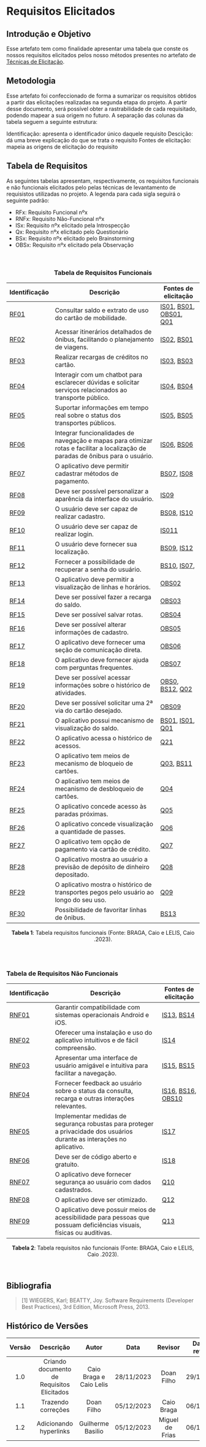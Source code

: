 # **Requisitos Elicitados**

## **Introdução e Objetivo**

Esse artefato tem como finalidade apresentar uma tabela que conste os nossos requisitos elicitados pelos nosso métodos presentes no artefato de [Técnicas de Elicitação](https://requisitos-de-software.github.io/2023.2-BRBMobilidade/elicitacao/tecnicas/brainstorming/).

## **Metodologia**

Esse artefato foi confeccionado de forma a sumarizar os requisitos obtidos a partir das elicitações realizadas na segunda etapa do projeto. A partir desse documento, será possível obter a rastrabilidade de cada requisitado, podendo mapear a sua origem no futuro. A separação das colunas da tabela seguem a seguinte estrutura:

Identificação: apresenta o identificador único daquele requisito
Descição: dá uma breve explicação do que se trata o requisito
Fontes de elicitação: mapeia as origens de elicitação do requisito


## **Tabela de Requisitos**

As seguintes tabelas apresentam, respectivamente, os requisitos funcionais e não funcionais elicitados pelo pelas técnicas de levantamento de requisistos utilizadas no projeto. A legenda para cada sigla seguirá o seguinte padrão:

- RFx: Requisito Funcional nºx
- RNFx: Requisito Não-Funcional nºx
- ISx: Requisito nºx elicitado pela Introspecção
- Qx: Requisito nºx elicitado pelo Questionário
- BSx: Requisito nºx elicitado pelo Brainstorming
- OBSx: Requisito nºx elicitado pela Observação

<br>

<center>

### Tabela de Requisitos Funcionais

| Identificação | Descrição | Fontes de elicitação |
| --- | --- | --- |
| [RF01](https://requisitos-de-software.github.io/2023.2-BRBMobilidade/elicitacao/requisitos_elicitados/) | Consultar saldo e extrato de uso do cartão de mobilidade. | [IS01](https://requisitos-de-software.github.io/2023.2-BRBMobilidade/elicitacao/tecnicas/introspeccao/#tabela-dos-requisitos-funcionais), [BS01](https://requisitos-de-software.github.io/2023.2-BRBMobilidade/elicitacao/tecnicas/brainstorming/), [OBS01](https://requisitos-de-software.github.io/2023.2-BRBMobilidade/elicitacao/tecnicas/observacao/), [Q01](https://requisitos-de-software.github.io/2023.2-BRBMobilidade/elicitacao/tecnicas/questionario/) |
| [RF02](https://requisitos-de-software.github.io/2023.2-BRBMobilidade/elicitacao/requisitos_elicitados/) | Acessar itinerários detalhados de ônibus, facilitando o planejamento de viagens. | [IS02](https://requisitos-de-software.github.io/2023.2-BRBMobilidade/elicitacao/tecnicas/introspeccao/#tabela-dos-requisitos-funcionais), [BS01](https://requisitos-de-software.github.io/2023.2-BRBMobilidade/elicitacao/tecnicas/brainstorming/) |
| [RF03](https://requisitos-de-software.github.io/2023.2-BRBMobilidade/elicitacao/requisitos_elicitados/) | Realizar recargas de créditos no cartão. | [IS03](https://requisitos-de-software.github.io/2023.2-BRBMobilidade/elicitacao/tecnicas/introspeccao/#tabela-dos-requisitos-funcionais), [BS03](https://requisitos-de-software.github.io/2023.2-BRBMobilidade/elicitacao/tecnicas/brainstorming/) |
| [RF04](https://requisitos-de-software.github.io/2023.2-BRBMobilidade/elicitacao/requisitos_elicitados/) | Interagir com um chatbot para esclarecer dúvidas e solicitar serviços relacionados ao transporte público. | [IS04](https://requisitos-de-software.github.io/2023.2-BRBMobilidade/elicitacao/tecnicas/introspeccao/#tabela-dos-requisitos-funcionais), [BS04](https://requisitos-de-software.github.io/2023.2-BRBMobilidade/elicitacao/tecnicas/brainstorming/) |
|[RF05](https://requisitos-de-software.github.io/2023.2-BRBMobilidade/elicitacao/requisitos_elicitados/) | Suportar informações em tempo real sobre o status dos transportes públicos. | [IS05](https://requisitos-de-software.github.io/2023.2-BRBMobilidade/elicitacao/tecnicas/introspeccao/#tabela-dos-requisitos-funcionais), [BS05](https://requisitos-de-software.github.io/2023.2-BRBMobilidade/elicitacao/tecnicas/brainstorming/) |
| [RF06](https://requisitos-de-software.github.io/2023.2-BRBMobilidade/elicitacao/requisitos_elicitados/) | Integrar funcionalidades de navegação e mapas para otimizar rotas e facilitar a localização de paradas de ônibus para o usuário. | [IS06](https://requisitos-de-software.github.io/2023.2-BRBMobilidade/elicitacao/tecnicas/introspeccao/#tabela-dos-requisitos-funcionais), [BS06](https://requisitos-de-software.github.io/2023.2-BRBMobilidade/elicitacao/tecnicas/brainstorming/) |
| [RF07](https://requisitos-de-software.github.io/2023.2-BRBMobilidade/elicitacao/requisitos_elicitados/) | O aplicativo deve permitir cadastrar métodos de pagamento. | [BS07](https://requisitos-de-software.github.io/2023.2-BRBMobilidade/elicitacao/tecnicas/brainstorming/), [IS08](https://requisitos-de-software.github.io/2023.2-BRBMobilidade/elicitacao/tecnicas/introspeccao/#tabela-dos-requisitos-funcionais) |
| [RF08](https://requisitos-de-software.github.io/2023.2-BRBMobilidade/elicitacao/requisitos_elicitados/) | Deve ser possível personalizar a aparência da interface do usuário. | [IS09](https://requisitos-de-software.github.io/2023.2-BRBMobilidade/elicitacao/tecnicas/introspeccao/#tabela-dos-requisitos-funcionais) |
| [RF09](https://requisitos-de-software.github.io/2023.2-BRBMobilidade/elicitacao/requisitos_elicitados/) | O usuário deve ser capaz de realizar cadastro. | [BS08](https://requisitos-de-software.github.io/2023.2-BRBMobilidade/elicitacao/tecnicas/brainstorming/), [IS10](https://requisitos-de-software.github.io/2023.2-BRBMobilidade/elicitacao/tecnicas/introspeccao/#tabela-dos-requisitos-funcionais) |
| [RF10](https://requisitos-de-software.github.io/2023.2-BRBMobilidade/elicitacao/requisitos_elicitados/) | O usuário deve ser capaz de realizar login. | [IS011](https://requisitos-de-software.github.io/2023.2-BRBMobilidade/elicitacao/tecnicas/introspeccao/#tabela-dos-requisitos-funcionais) |
| [RF11](https://requisitos-de-software.github.io/2023.2-BRBMobilidade/elicitacao/requisitos_elicitados/) | O usuário deve fornecer sua localização. | [BS09](https://requisitos-de-software.github.io/2023.2-BRBMobilidade/elicitacao/tecnicas/brainstorming/), [IS12](https://requisitos-de-software.github.io/2023.2-BRBMobilidade/elicitacao/tecnicas/introspeccao/#tabela-dos-requisitos-funcionais) |
| [RF12](https://requisitos-de-software.github.io/2023.2-BRBMobilidade/elicitacao/requisitos_elicitados/) | Fornecer a possibilidade de recuperar a senha do usuário. | [BS10](https://requisitos-de-software.github.io/2023.2-BRBMobilidade/elicitacao/tecnicas/brainstorming/), [IS07](https://requisitos-de-software.github.io/2023.2-BRBMobilidade/elicitacao/tecnicas/introspeccao/#tabela-dos-requisitos-funcionais),  |
| [RF13](https://requisitos-de-software.github.io/2023.2-BRBMobilidade/elicitacao/requisitos_elicitados/) | O aplicativo deve permitir a visualização de linhas e horários. | [OBS02](https://requisitos-de-software.github.io/2023.2-BRBMobilidade/elicitacao/tecnicas/observacao/) |
| [RF14](https://requisitos-de-software.github.io/2023.2-BRBMobilidade/elicitacao/requisitos_elicitados/) | Deve ser possível fazer a recarga do saldo. |[OBS03](https://requisitos-de-software.github.io/2023.2-BRBMobilidade/elicitacao/tecnicas/observacao/)|
| [RF15](https://requisitos-de-software.github.io/2023.2-BRBMobilidade/elicitacao/requisitos_elicitados/)| Deve ser possível salvar rotas. | [OBS04](https://requisitos-de-software.github.io/2023.2-BRBMobilidade/elicitacao/tecnicas/observacao/) |
| [RF16](https://requisitos-de-software.github.io/2023.2-BRBMobilidade/elicitacao/requisitos_elicitados/) | Deve ser possível alterar informações de cadastro. | [OBS05](https://requisitos-de-software.github.io/2023.2-BRBMobilidade/elicitacao/tecnicas/observacao/) |
| [RF17](https://requisitos-de-software.github.io/2023.2-BRBMobilidade/elicitacao/requisitos_elicitados/) | O aplicativo deve fornecer uma seção de comunicação direta. | [OBS06](https://requisitos-de-software.github.io/2023.2-BRBMobilidade/elicitacao/tecnicas/observacao/) |
| [RF18](https://requisitos-de-software.github.io/2023.2-BRBMobilidade/elicitacao/requisitos_elicitados/) | O aplicativo deve fornecer ajuda com perguntas frequentes. | [OBS07](https://requisitos-de-software.github.io/2023.2-BRBMobilidade/elicitacao/tecnicas/observacao/) |
| [RF19](https://requisitos-de-software.github.io/2023.2-BRBMobilidade/elicitacao/requisitos_elicitados/) | Deve ser possível acessar informações sobre o histórico de atividades. | [OBS0](https://requisitos-de-software.github.io/2023.2-BRBMobilidade/elicitacao/tecnicas/observacao/), [BS12](https://requisitos-de-software.github.io/2023.2-BRBMobilidade/elicitacao/tecnicas/brainstorming/), [Q02](https://requisitos-de-software.github.io/2023.2-BRBMobilidade/elicitacao/tecnicas/questionario/) |
| [RF20](https://requisitos-de-software.github.io/2023.2-BRBMobilidade/elicitacao/requisitos_elicitados/) | Deve ser possível solicitar uma 2ª via do cartão desejado. | [OBS09](https://requisitos-de-software.github.io/2023.2-BRBMobilidade/elicitacao/tecnicas/observacao/) |
| [RF21](https://requisitos-de-software.github.io/2023.2-BRBMobilidade/elicitacao/requisitos_elicitados/) | O aplicativo possui mecanismo de visualização do saldo. | [BS01](https://requisitos-de-software.github.io/2023.2-BRBMobilidade/elicitacao/tecnicas/brainstorming/), [IS01](https://requisitos-de-software.github.io/2023.2-BRBMobilidade/elicitacao/tecnicas/introspeccao/#tabela-dos-requisitos-funcionais), [Q01](https://requisitos-de-software.github.io/2023.2-BRBMobilidade/elicitacao/tecnicas/questionario/) |
| [RF22](https://requisitos-de-software.github.io/2023.2-BRBMobilidade/elicitacao/requisitos_elicitados/) | O aplicativo acessa o histórico de acessos. | [Q21](https://requisitos-de-software.github.io/2023.2-BRBMobilidade/elicitacao/tecnicas/questionario/) |
| [RF23](https://requisitos-de-software.github.io/2023.2-BRBMobilidade/elicitacao/requisitos_elicitados/) | O aplicativo tem meios de mecanismo de bloqueio de cartões. | [Q03](https://requisitos-de-software.github.io/2023.2-BRBMobilidade/elicitacao/tecnicas/questionario/), [BS11](https://requisitos-de-software.github.io/2023.2-BRBMobilidade/elicitacao/tecnicas/brainstorming/) |
| [RF24](https://requisitos-de-software.github.io/2023.2-BRBMobilidade/elicitacao/requisitos_elicitados/) | O aplicativo tem meios de mecanismo de desbloqueio de cartões. | [Q04](https://requisitos-de-software.github.io/2023.2-BRBMobilidade/elicitacao/tecnicas/questionario/) |
| [RF25](https://requisitos-de-software.github.io/2023.2-BRBMobilidade/elicitacao/requisitos_elicitados/) | O aplicativo concede acesso às paradas próximas. | [Q05](https://requisitos-de-software.github.io/2023.2-BRBMobilidade/elicitacao/tecnicas/questionario/) |
| [RF26](https://requisitos-de-software.github.io/2023.2-BRBMobilidade/elicitacao/requisitos_elicitados/) | O aplicativo concede visualização a quantidade de passes. | [Q06](https://requisitos-de-software.github.io/2023.2-BRBMobilidade/elicitacao/tecnicas/questionario/) |
| [RF27](https://requisitos-de-software.github.io/2023.2-BRBMobilidade/elicitacao/requisitos_elicitados/) | O aplicativo tem opção de pagamento via cartão de crédito. | [Q07](https://requisitos-de-software.github.io/2023.2-BRBMobilidade/elicitacao/tecnicas/questionario/) |
| [RF28](https://requisitos-de-software.github.io/2023.2-BRBMobilidade/elicitacao/requisitos_elicitados/) | O aplicativo mostra ao usuário a previsão de depósito de dinheiro depositado. | [Q08](https://requisitos-de-software.github.io/2023.2-BRBMobilidade/elicitacao/tecnicas/questionario/) |
| [RF29](https://requisitos-de-software.github.io/2023.2-BRBMobilidade/elicitacao/requisitos_elicitados/) | O aplicativo mostra o histórico de transportes pegos pelo usuário ao longo do seu uso. | [Q09](https://requisitos-de-software.github.io/2023.2-BRBMobilidade/elicitacao/tecnicas/questionario/) |
| [RF30](https://requisitos-de-software.github.io/2023.2-BRBMobilidade/elicitacao/requisitos_elicitados/) | Possibilidade de favoritar linhas de ônibus. | [BS13](https://requisitos-de-software.github.io/2023.2-BRBMobilidade/elicitacao/tecnicas/brainstorming/) |


<div style="text-align: center">
    <p> <b>Tabela 1</b>: Tabela requisitos funcionais (Fonte: BRAGA, Caio e LELIS, Caio .2023).</p>
</div>

</center>

<br>
<br>

### Tabela de Requisitos Não Funcionais

| Identificação | Descrição | Fontes de elicitação |
| --- | --- | --- |
| [RNF01](https://requisitos-de-software.github.io/2023.2-BRBMobilidade/elicitacao/requisitos_elicitados/) | Garantir compatibilidade com sistemas operacionais Android e iOS. | [IS13](https://requisitos-de-software.github.io/2023.2-BRBMobilidade/elicitacao/tecnicas/introspeccao/#tabela-dos-requisitos-funcionais), [BS14](https://requisitos-de-software.github.io/2023.2-BRBMobilidade/elicitacao/tecnicas/brainstorming/) |
|  [RNF02](https://requisitos-de-software.github.io/2023.2-BRBMobilidade/elicitacao/requisitos_elicitados/) | Oferecer uma instalação e uso do aplicativo intuitivos e de fácil compreensão. | [IS14](https://requisitos-de-software.github.io/2023.2-BRBMobilidade/elicitacao/tecnicas/introspeccao/#tabela-dos-requisitos-funcionais) |
|  [RNF03](https://requisitos-de-software.github.io/2023.2-BRBMobilidade/elicitacao/requisitos_elicitados/) | Apresentar uma interface de usuário amigável e intuitiva para facilitar a navegação. | [IS15](https://requisitos-de-software.github.io/2023.2-BRBMobilidade/elicitacao/tecnicas/introspeccao/#tabela-dos-requisitos-funcionais), [BS15](https://requisitos-de-software.github.io/2023.2-BRBMobilidade/elicitacao/tecnicas/brainstorming/) |
|  [RNF04](https://requisitos-de-software.github.io/2023.2-BRBMobilidade/elicitacao/requisitos_elicitados/) | Fornecer feedback ao usuário sobre o status da consulta, recarga e outras interações relevantes. | [IS16](https://requisitos-de-software.github.io/2023.2-BRBMobilidade/elicitacao/tecnicas/introspeccao/#tabela-dos-requisitos-funcionais), [BS16](https://requisitos-de-software.github.io/2023.2-BRBMobilidade/elicitacao/tecnicas/brainstorming/), [OBS10](https://requisitos-de-software.github.io/2023.2-BRBMobilidade/elicitacao/tecnicas/observacao/) |
|  [RNF05](https://requisitos-de-software.github.io/2023.2-BRBMobilidade/elicitacao/requisitos_elicitados/) | Implementar medidas de segurança robustas para proteger a privacidade dos usuários durante as interações no aplicativo. | [IS17](https://requisitos-de-software.github.io/2023.2-BRBMobilidade/elicitacao/tecnicas/introspeccao/#tabela-dos-requisitos-funcionais) |
|  [RNF06](https://requisitos-de-software.github.io/2023.2-BRBMobilidade/elicitacao/requisitos_elicitados/) | Deve ser de código aberto e gratuito. | [IS18](https://requisitos-de-software.github.io/2023.2-BRBMobilidade/elicitacao/tecnicas/introspeccao/#tabela-dos-requisitos-funcionais) |
|  [RNF07](https://requisitos-de-software.github.io/2023.2-BRBMobilidade/elicitacao/requisitos_elicitados/) | O aplicativo deve fornecer segurança ao usuário com dados cadastrados. | [Q10](https://requisitos-de-software.github.io/2023.2-BRBMobilidade/elicitacao/tecnicas/questionario/) |
|  [RNF08](https://requisitos-de-software.github.io/2023.2-BRBMobilidade/elicitacao/requisitos_elicitados/) | O aplicativo deve ser otimizado. | [Q12](https://requisitos-de-software.github.io/2023.2-BRBMobilidade/elicitacao/tecnicas/questionario/) |
|  [RNF09](https://requisitos-de-software.github.io/2023.2-BRBMobilidade/elicitacao/requisitos_elicitados/) | O aplicativo deve possuir meios de acessibilidade para pessoas que possuam deficiências visuais, físicas ou auditivas. | [Q13](https://requisitos-de-software.github.io/2023.2-BRBMobilidade/elicitacao/tecnicas/questionario/) |

<div style="text-align: center">
    <p> <b>Tabela 2</b>: Tabela requisitos não funcionais (Fonte: BRAGA, Caio e LELIS, Caio .2023).</p>
</div>

</center>

<br>

## **Bibliografia**

>[1] WIEGERS, Karl; BEATTY, Joy. Software Requirements (Developer Best  Practices), 3rd Edition, Microsoft Press, 2013.


## **Histórico de Versões**


| Versão |          Descrição              |     Autor       |      Data      |   Revisor     |    Data de revisão    |  
|:------:|:-------------------------------:|:---------------:|:--------------:|:-------------:|:---------------------:|
|  1.0   | Criando documento de Requisitos Elicitados  | Caio Braga e Caio Lelis  |   28/11/2023   |  Doan Filho  |       29/11/2023      |
|  1.1   | Trazendo correções  | Doan Filho  |   05/12/2023   | Caio Braga  |       06/12/2023      |
|  1.2   | Adicionando hyperlinks  | Guilherme Basilio  |   05/12/2023   | Miguel de Frias  |       06/12/2023      |

